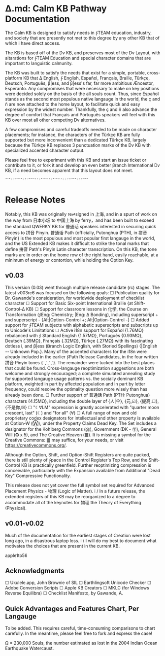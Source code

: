 ∆.md: Calm KB Pathway Documentation
===================================

The Calm KB is designed to satisfy needs in ∱TEAM education, industry, and society that are presently not met to this degree by any other KB that of which i have direct access. 

The KB is based off of the Dv KB, and preserves most of the Dv Layout, with altarations for ∱TEAM Education and special character domains that are important to languistic calmunity. 

The KB was built to satisfy the needs that exist for a simple, portable, cross-platform KB that ∆ English, ∱ English, Español, Français, Braille, Türkçe, Deutsch, Português, β|ess, and β|ess's far, far more ambitious Æncestor, Esperanto. Any compromises that were necessary to make on key positions were decided solely on the basis of the all souls count. Thus, since Español stands as the second most populous native langauge in the world, the ç and ñ are now attached to the home layout, to facilitate quick and easy expression by the widest number. Thankfully, the ç and ñ also advance the degree of comfort that Français and Português speakers will feel with this KB over most all other competing Dv alternatives. 

A few compromises and careful tradeoffs needed to be made on character placements; for instance, the characters of the Türkçe KB are fully supported but more inconvenient than a dedicated Türkçe KB, largely because the Türkçe KB replaces 3 punctuation marks of the Dv KB with specialized accented character output. 

Please feel free to experiment with this KB and start an issue ticket or contribute to it, or fork it and develop an even better βranch International Dv KB, if a need becomes apparent that this layout does not meet.

¯´ˇ`¯´ˇ`¯´ˇ`¯ˇ´`ˇ´¯`ˇ´¯`ˇ´¯`ˇ´¯`ˇ´¯`ˇ´¯¯´ˇ`¯´ˇ`¯´ˇ`¯´ˇ

Release Notes
=============

Notably, this KB was originally re⇌signed in 上海, and in a spurt of work on the way from 日本小坂 to 中国上海 by ferry，and has been built to exceed the standard QWERKY KB for 普通话 speakers interested in securing quick access to 拼音 Pinyin. 普通话 Path {officially, Putonghua (PTH), in 拼音 Pinyin} is the most populous and most popular first langauge in the world, and the US Extended KB makes it difficult to strike the tonal marks that define 拼音 Path's Pinyin Latin character transcription. On this KB, the tone marks are in order on the home row of the right hand, easily reachable, at a minimum of energy or contortion, while holding the Option Key.

v0.03
-----
This version (0.03) went through multiple release candidate (rc) stages. The latest v003rc6 was focused on the following goals:
☐ Publication quality for Dr. Gawande's consideration, for worldwide deployment of checklist character
☐ Support for Basic Six-point International Braille {at Shift-Control-∆ KB}
☐ Support for classroom lessons in 化学, the Course on Transformation (∱Eng: Chemistry; |Eng: ∆ Bonding), including superscript + and superscript - {Alt|Option-Control +; Alt|Option-Control -}
☐ Added support for ∱TEAM subjects with alphabetic superscripts and subscripts up to Unicode's Limitations
☐ Active i18n support for Español {1.76MΩ} rebalanced with ∱ Standard English {1.57MΩ}, Português {0.93MΩ}, Deutsch {.39MΩ}, Français {.32MΩ}, Türkçe {.27MΩ} with its fascinating dotless i, and β|ess (Ᏼranch Logic English, with Storied Spellings) {|English -- Unknown Pop.}. Many of the accented characters for the i18n were already included in the earlier ∱Path Release Candidates, in the four written 拼音 Pinyin tones {¯,´,ˇ,`}. The remainder were tucked into the best places that could be found. Cross-langauge reoptimization suggestions are both welcome and strongly encouraged; a complete simulated annealing study for supported langauge usage patterns vs. the socially dominant KB platform, weighted in part by affected population and in part by letter frequency, could resolve the optimality question more wisely than has already been done.
☐ Further support of 普通话 Path (PTH: Putonghua) characters {4.15MΩ}, including the double layer of {人|仐}, {元,☑}, {提高,☐}, {不是你,☒}
☐ "☾∀LM" expression is greatly accelerated with "quarter moon crescent, last" (☾) and "for all" (∀)
☐ A full range of new and old proprietary codex designators for intellectual and other property is available at Option-W (Ⓦ), under the Property Claims Dead Key. The Set includes a designator for the Kohlberg Commons (㊱), Government (DK - 〶), General Will (✪ x 5), and The Creative Heaven (䷀). It is missing a symbol for the Creative Commons: ䷀ may suffice, for your needs, or visit https://creativecommons.org/.



Although the Option, Shift, and Option-Shift Registers are quite packed, there is still plenty of ∱pace in the Control Register's Top Row, and the Shift-Control KB is practically greenfield. Further reoptimizing compression is conceivable, particularly with the Expansion available from Additional "Dead Key" Compressive Functionality.

This release does not yet cover the full symbol set required for Advanced Placement Physics - 物理 (Logic of Matter). i / In a future release, the extended registers of this KB may be reorganized to a degree to accommodate all of the keynotes for 物理 the Theory of Everything (Physical).

v0.01-v0.02
-----------
Much of the documentation for the earliest stages of Creation were lost long ago, in a disastrous laptop loss. i / I will do my best to document what motivates the choices that are present in the current KB.

apple1to56

Acknowledgments
---------------
☐ Ukulele.app, John Brownie of SIL
☐ Earthlingsoft Unicode Checker
☐ Adobe Conversion Scripts
☐ Apple KB Creators
☐ MKLC (for Windows Reverse Equilibra)
☐ Checklist Manifesto, by Gawande, A. 


Quick Advantages and Features Chart, Per Langauge
-------------------------------------------------
To be added. This requires careful, time-consuming comparisons to chart carefully. In the meantime, please feel free to fork and express the case!


Ω = 230,000 Souls, the number estimated as lost in the 2004 Indian Ocean Earthquake Watercaust.